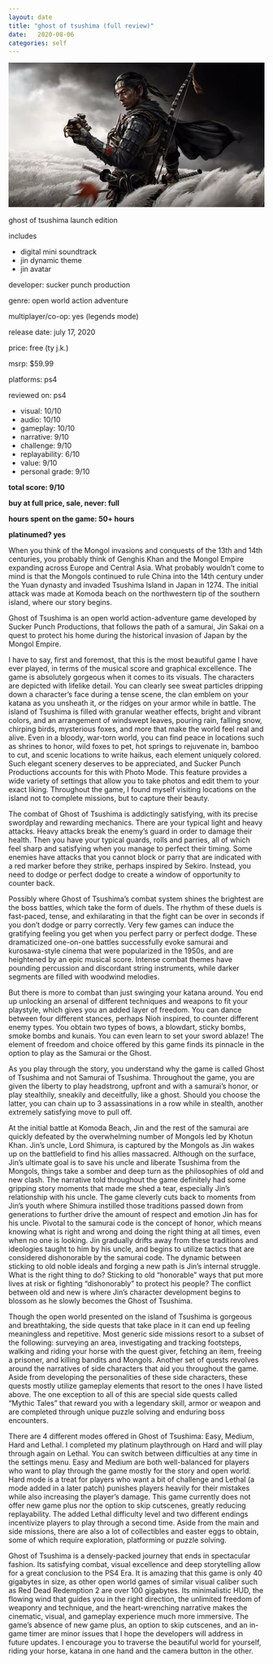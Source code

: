 ```yaml
---
layout: date
title: "ghost of tsushima (full review)"
date:   2020-08-06
categories: self
---
```


![mos](/assets/img/got.jpg)

ghost of tsushima launch edition

includes 
- digital mini soundtrack
- jin dynamic theme
- jin avatar

developer: sucker punch production

genre: open world action adventure

multiplayer/co-op: yes (legends mode)

release date: july 17, 2020

price: free (ty j.k.)

msrp: $59.99

platforms: ps4

reviewed on: ps4

- visual: 10/10
- audio: 10/10
- gameplay: 10/10
- narrative: 9/10
- challenge: 9/10
- replayability: 6/10
- value: 9/10
- personal grade: 9/10

**total score: 9/10**

**buy at full price, sale, never: full**

**hours spent on the game: 50+ hours**

**platinumed? yes**

When you think of the Mongol invasions and conquests of the 13th and 14th centuries, you probably think of Genghis Khan and the Mongol Empire expanding across Europe and Central Asia. What probably wouldn’t come to mind is that the Mongols continued to rule China into the 14th century under the Yuan dynasty and invaded Tsushima Island in Japan in 1274. 
The initial attack was made at Komoda beach on the northwestern tip of the southern island, where our story begins.

Ghost of Tsushima is an open world action-adventure game developed by Sucker Punch Productions, that follows the path of a samurai, Jin Sakai on a quest to protect his home during the historical invasion of Japan by the Mongol Empire.

I have to say, first and foremost, that this is the most beautiful game I have ever played, in terms of the musical score and graphical excellence. The game is absolutely gorgeous when it comes to its visuals. The characters are depicted with lifelike detail. You can clearly see sweat particles dripping down a character’s face during a tense scene, the clan emblem on your katana as you unsheath it, or the ridges on your armor while in battle. The island of Tsushima is filled with granular weather effects, bright and vibrant colors, and an arrangement of windswept leaves, pouring rain, falling snow, chirping birds, mysterious foxes, and more that make the world feel real and alive. Even in a bloody, war-torn world, you can find peace in locations such as shrines to honor, wild foxes to pet, hot springs to rejuvenate in, bamboo to cut, and scenic locations to write haikus, each element uniquely colored. Such elegant scenery deserves to be appreciated, and Sucker Punch Productions accounts for this with Photo Mode. This feature provides a wide variety of settings that allow you to take photos and edit them to your exact liking. Throughout the game, I found myself visiting locations on the island not to complete missions, but to capture their beauty. 

The combat of Ghost of Tsushima is addictingly satisfying, with its precise swordplay and rewarding mechanics. There are your typical light and heavy attacks. Heavy attacks break the enemy’s guard in order to damage their health. Then you have your typical guards, rolls and parries, all of which feel sharp and satisfying when you manage to perfect their timing. Some enemies have attacks that you cannot block or parry that are indicated with a red marker before they strike, perhaps inspired by Sekiro. Instead, you need to dodge or perfect dodge to create a window of opportunity to counter back. 

Possibly where Ghost of Tsushima’s combat system shines the brightest are the boss battles, which take the form of duels. The rhythm of these duels is fast-paced, tense, and exhilarating in that the fight can be over in seconds if you don’t dodge or parry correctly. Very few games can induce the gratifying feeling you get when you perfect parry or perfect dodge. These dramaticized one-on-one battles successfully evoke samurai and kurosawa-style cinema that were popularized in the 1950s, and are heightened by an epic musical score. Intense combat themes have pounding percussion and discordant string instruments, while darker segments are filled with woodwind melodies.

But there is more to combat than just swinging your katana around. You end up unlocking an arsenal of different techniques and weapons to fit your playstyle, which gives you an added layer of freedom. You can dance between four different stances, perhaps Nioh inspired, to counter different enemy types. You obtain two types of bows, a blowdart, sticky bombs, smoke bombs and kunais. You can even learn to set your sword ablaze! The element of freedom and choice offered by this game finds its pinnacle in the option to play as the Samurai or the Ghost. 

As you play through the story, you understand why the game is called Ghost of Tsushima and not Samurai of Tsushima. Throughout the game, you are given the liberty to play headstrong, upfront and with a samurai’s honor, or play stealthily, sneakily and deceitfully, like a ghost. Should you choose the latter, you can chain up to 3 assassinations in a row while in stealth, another extremely satisfying move to pull off.

At the initial battle at Komoda Beach, Jin and the rest of the samurai are quickly defeated by the overwhelming number of Mongols led by Khotun Khan. Jin’s uncle, Lord Shimura, is captured by the Mongols as Jin wakes up on the battlefield to find his allies massacred. Although on the surface, Jin’s ultimate goal is to save his uncle and liberate Tsushima from the Mongols, things take a somber and deep turn as the philosophies of old and new clash. The narrative told throughout the game definitely had some gripping story moments that made me shed a tear, especially Jin’s relationship with his uncle. The game cleverly cuts back to moments from Jin’s youth where Shimura instilled those traditions passed down from generations to further drive the amount of respect and emotion Jin has for his uncle. Pivotal to the samurai code is the concept of honor, which means knowing what is right and wrong and doing the right thing at all times, even when no one is looking. Jin gradually drifts away from these traditions and ideologies taught to him by his uncle, and begins to utilize tactics that are considered dishonorable by the samurai code. The dynamic between sticking to old noble ideals and forging a new path is Jin’s internal struggle. What is the right thing to do? Sticking to old “honorable” ways that put more lives at risk or fighting “dishonorably” to protect his people? The conflict between old and new is where Jin’s character development begins to blossom as he slowly becomes the Ghost of Tsushima.

Though the open world presented on the island of Tsushima is gorgeous and breathtaking, the side quests that take place in it can end up feeling meaningless and repetitive. Most generic side missions resort to a subset of the following: surveying an area, investigating and tracking footsteps, walking and riding your horse with the quest giver, fetching an item, freeing a prisoner, and killing bandits and Mongols. Another set of quests revolves around the narratives of side characters that aid you throughout the game. Aside from developing the personalities of these side characters, these quests mostly utilize gameplay elements that resort to the ones I have listed above. The one exception to all of this are special side quests called “Mythic Tales” that reward you with a legendary skill, armor or weapon and are completed through unique puzzle solving and enduring boss encounters.

There are 4 different modes offered in Ghost of Tsushima: Easy, Medium, Hard and Lethal. I completed my platinum playthrough on Hard and will play through again on Lethal.  You can switch between difficulties at any time in the settings menu. Easy and Medium are both well-balanced for players who want to play through the game mostly for the story and open world. Hard mode is a treat for players who want a bit of challenge and Lethal (a mode added in a later patch) punishes players heavily for their mistakes while also increasing the player’s damage. This game currently does not offer new game plus nor the option to skip cutscenes, greatly reducing replayability. The added Lethal difficulty level and two different endings incentivize players to play through a second time. Aside from the main and side missions, there are also a lot of collectibles and easter eggs to obtain, some of which require exploration, platforming or puzzle solving. 

Ghost of Tsushima is a densely-packed journey that ends in spectacular fashion. Its satisfying combat, visual excellence and deep storytelling allow for a great conclusion to the PS4 Era. It is amazing that this game is only 40 gigabytes in size, as other open world games of similar visual caliber such as Red Dead Redemption 2 are over 100 gigabytes. Its minimalistic HUD, the flowing wind that guides you in the right direction, the unlimited freedom of weaponry and technique, and the heart-wrenching narrative makes the cinematic, visual, and gameplay experience much more immersive. The game’s absence of new game plus, an option to skip cutscenes, and an in-game timer are minor issues that I hope the developers will address in future updates. I encourage you to traverse the beautiful world for yourself, riding your horse, katana in one hand and the camera button in the other.

